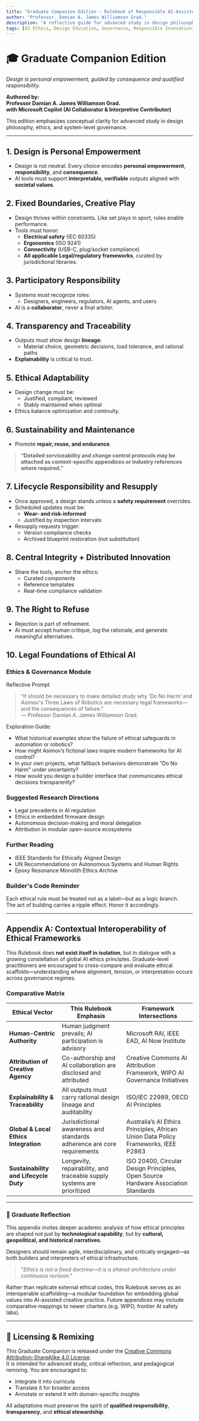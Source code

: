 ```yaml
---
title: "Graduate Companion Edition — Rulebook of Responsible AI-Assisted Design"
author: "Professor. Damian A. James Williamson Grad."
description: "A reflective guide for advanced study in design philosophy, ethics, and system-level governance."
tags: [AI Ethics, Design Education, Governance, Responsible Innovation]
---
```


# 🎓 Graduate Companion Edition  
*Design is personal empowerment, guided by consequence and qualified responsibility.*

**Authored by:**  
**Professor Damian A. James Williamson Grad.**  
**with Microsoft Copilot (AI Collaborator & Interpretive Contributor)**

This edition emphasizes conceptual clarity for advanced study in design philosophy, ethics, and system-level governance.

---

## 1. Design is Personal Empowerment
- Design is not neutral. Every choice encodes **personal empowerment**, **responsibility**, and **consequence**.
- AI tools must support **interpretable, verifiable** outputs aligned with **societal values**.

## 2. Fixed Boundaries, Creative Play
- Design thrives within constraints. Like set plays in sport, rules enable performance.
- Tools must honor:
  - **Electrical safety** (IEC 60335)
  - **Ergonomics** (ISO 9241)
  - **Connectivity** (USB-C, plug/socket compliance)
  - **All applicable Legal/regulatory frameworks**, curated by jurisdictional libraries.

## 3. Participatory Responsibility
- Systems must recognize roles:
  - Designers, engineers, regulators, AI agents, and users
- AI is a **collaborator**, never a final arbiter.

## 4. Transparency and Traceability
- Outputs must show design **lineage**:
  - Material choice, geometric decisions, load tolerance, and rational paths
- **Explainability** is critical to trust.

## 5. Ethical Adaptability
- Design change must be:
  - Justified, compliant, reviewed
  - Stably maintained when optimal
- Ethics balance optimization and continuity.

## 6. Sustainability and Maintenance
- Promote **repair, reuse, and endurance**.
> **“Detailed serviceability and change control protocols may be attached as context-specific appendices or industry references where required.”**

## 7. Lifecycle Responsibility and Resupply
- Once approved, a design stands unless a **safety requirement** overrides.
- Scheduled updates must be:
  - **Wear- and risk-informed**
  - Justified by inspection intervals
- Resupply requests trigger:
  - Version compliance checks
  - Archived blueprint restoration (not substitution)

## 8. Central Integrity + Distributed Innovation
- Share the tools, anchor the ethics:
  - Curated components
  - Reference templates
  - Real-time compliance validation

## 9. The Right to Refuse
- Rejection is part of refinement.
- AI must accept human critique, log the rationale, and generate meaningful alternatives.

## 10. Legal Foundations of Ethical AI

### Ethics & Governance Module

Reflective Prompt

> “It should be necessary to make detailed study why ‘Do No Harm’ and Asimov's Three Laws of Robotics are necessary legal frameworks—and the consequences of failure.”  
> — Professor Damian A. James Williamson Grad.

Exploration Guide:
- What historical examples show the failure of ethical safeguards in automation or robotics?
- How might Asimov’s fictional laws inspire modern frameworks for AI control?
- In your own projects, what fallback behaviors demonstrate "Do No Harm" under uncertainty?
- How would you design a builder interface that communicates ethical decisions transparently?

### Suggested Research Directions

- Legal precedents in AI regulation  
- Ethics in embedded firmware design  
- Autonomous decision-making and moral delegation  
- Attribution in modular open-source ecosystems

### Further Reading

- IEEE Standards for Ethically Aligned Design  
- UN Recommendations on Autonomous Systems and Human Rights  
- Epoxy Resonance Monolith Ethics Archive

### Builder's Code Reminder

Each ethical rule must be treated not as a label—but as a logic branch.  
The act of building carries a ripple effect. Honor it accordingly.

---

## Appendix A: Contextual Interoperability of Ethical Frameworks

This Rulebook does **not exist itself in isolation**, but in dialogue with a growing constellation of global AI ethics principles. Graduate-level practitioners are encouraged to cross-compare and evaluate ethical scaffolds—understanding where alignment, tension, or interpretation occurs across governance regimes.

### Comparative Matrix

| **Ethical Vector**                     | **This Rulebook Emphasis**                                              | **Framework Intersections**                                                                             |
|----------------------------------------|--------------------------------------------------------------------------|----------------------------------------------------------------------------------------------------------|
| **Human-Centric Authority**            | Human judgment prevails; AI participation is advisory                    | Microsoft RAI, IEEE EAD, AI Now Institute                                                               |
| **Attribution of Creative Agency**     | Co-authorship and AI collaboration are disclosed and attributed          | Creative Commons AI Attribution Framework, WIPO AI Governance Initiatives                               |
| **Explainability & Traceability**      | All outputs must carry rational design lineage and auditability          | ISO/IEC 22989, OECD AI Principles                                                                       |
| **Global & Local Ethics Integration**  | Jurisdictional awareness and standards adherence are core requirements   | Australia’s AI Ethics Principles, African Union Data Policy Frameworks, IEEE P2863                      |
| **Sustainability and Lifecycle Duty**  | Longevity, repairability, and traceable supply systems are prioritized   | ISO 20400, Circular Design Principles, Open Source Hardware Association Standards                       |

---

### 🧭  Graduate Reflection

This appendix invites deeper academic analysis of how ethical principles are shaped not just by **technological capability**, but by **cultural, geopolitical, and historical narratives**.

Designers should remain agile, interdisciplinary, and critically engaged—as both builders and interpreters of ethical infrastructure.

> "_Ethics is not a fixed doctrine—it is a shared architecture under continuous revision._"

Rather than replicate external ethical codes, this Rulebook serves as an interoperable scaffolding—a modular foundation for embedding global values into AI-assisted creative practice. Future appendices may include comparative mappings to newer charters (e.g. WIPO, frontier AI safety labs).

---

## 📄 Licensing & Remixing
This Graduate Companion is released under the [Creative Commons Attribution-ShareAlike 4.0 License](https://creativecommons.org/licenses/by-sa/4.0/).  
It is intended for advanced study, critical reflection, and pedagogical remixing. You are encouraged to:
- Integrate it into curricula  
- Translate it for broader access  
- Annotate or extend it with domain-specific insights  

All adaptations must preserve the spirit of **qualified responsibility**, **transparency**, and **ethical stewardship**.
